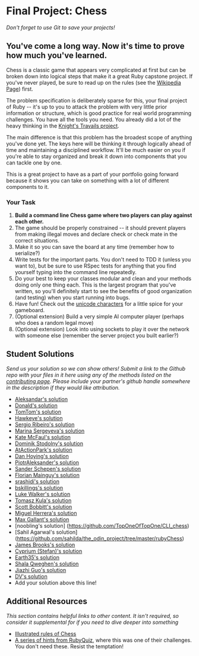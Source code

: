 # Final Project: Chess
<!-- *Estimated Time: 12-18 hours* -->

*Don't forget to use Git to save your projects!*

## You've come a long way.  Now it's time to prove how much you've learned.  

Chess is a classic game that appears very complicated at first but can be broken down into logical steps that make it a great Ruby capstone project.  If you've never played, be sure to read up on the rules (see the [Wikipedia Page](http://en.wikipedia.org/wiki/Chess)) first.

The problem specification is deliberately sparse for this, your final project of Ruby -- it's up to you to attack the problem with very little prior information or structure, which is good practice for real world programming challenges.  You have all the tools you need.  You already did a lot of the heavy thinking in the [Knight's Travails project](/ruby-programming/data-structures-and-algorithms).  

The main difference is that this problem has the broadest scope of anything you've done yet.  The keys here will be thinking it through logically ahead of time and maintaining a disciplined workflow.  It'll be much easier on you if you're able to stay organized and break it down into components that you can tackle one by one.

This is a great project to have as a part of your portfolio going forward because it shows you can take on something with a lot of different components to it.

### Your Task

1. **Build a command line Chess game where two players can play against each other.**
2. The game should be properly constrained -- it should prevent players from making illegal moves and declare check or check mate in the correct situations.
3. Make it so you can save the board at any time (remember how to serialize?)
2. Write tests for the important parts.  You don't need to TDD it (unless you want to), but be sure to use RSpec tests for anything that you find yourself typing into the command line repeatedly.
3. Do your best to keep your classes modular and clean and your methods doing only one thing each.  This is the largest program that you've written, so you'll definitely start to see the benefits of good organization (and testing) when you start running into bugs.
4. Have fun!  Check out the [unicode characters](http://en.wikipedia.org/wiki/Chess_symbols_in_Unicode) for a little spice for your gameboard.
5. (Optional extension) Build a very simple AI computer player (perhaps who does a random legal move)
6. (Optional extension) Look into using sockets to play it over the network with someone else (remember the server project you built earlier?)

## Student Solutions

*Send us your solution so we can show others! Submit a link to the Github repo with your files in it here using any of the methods listed on the [contributing page](http://github.com/TheOdinProject/curriculum/blob/master/contributing.md).  Please include your partner's github handle somewhere in the description if they would like attribution.*

* [Aleksandar's solution](https://github.com/Rodic/RubyChess)
* [Donald's solution](https://github.com/donaldali/Chess)
* [TomTom's solution](https://github.com/tim5046/projectOdin/tree/master/Ruby/FinalProject)
* [Hawkeye's solution](https://github.com/Hawkeye000/command-line-chess)
* [Sergio Ribeiro's solution](https://github.com/serg1o/Chess)
* [Marina Sergeyeva's solution](https://github.com/imousterian/OdinProject/tree/master/Project2_9_Final_Ruby_Chess)
* [Kate McFaul's solution](https://github.com/craftykate/odin-project/tree/master/Chapter_03-Advanced_Ruby/chess)
* [Dominik Stodolny's solution](https://github.com/dstodolny/chess)
* [AtActionPark's solution](https://github.com/AtActionPark/odin_chess)
* [Dan Hoying's solution](https://github.com/danhoying/chess)
* [PiotrAleksander's solution](https://github.com/PiotrAleksander/Ruby/tree/master/Szachy)
* [Sander Schepen's solution](https://github.com/schepens83/theodinproject.com/tree/master/ruby/project16--final-chess)
* [Florian Mainguy's solution](https://github.com/florianmainguy/theodinproject/tree/master/ruby/chess)
* [srashidi's solution](https://github.com/srashidi/Ruby_Final_Project/tree/master/chess)
* [bskillings's solution](https://github.com/bskillings/Odin-Ruby-Final-Chess)
* [Luke Walker's solution](https://github.com/ubershibs/ruby-programming/tree/master/chess)
* [Tomasz Kula's solution](https://github.com/zetsnotdead/chess_ruby)
* [Scott Bobbitt's solution](https://github.com/sco-bo/chess)
* [Miguel Herrera's solution](https://github.com/migueloherrera/chess)
* [Max Gallant's solution](https://github.com/mcgalcode/Ruby/tree/master/Chess)
* [noobling's solution] (https://github.com/TopOneOfTopOne/CLI_chess)
* [Sahil Agarwal's solution] (https://github.com/sahilda/the_odin_project/tree/master/rubyChess)
* [James Brooks's solution](https://github.com/jhbrooks/chess)
* [Cyprium (Stefan)'s solution](https://github.com/dev-cyprium/chess)
* [Earth35's solution](https://github.com/Earth35/chess)
* [Shala Qweghen's solution](https://github.com/ShalaQweghen/final)
* [Jiazhi Guo's solution](https://github.com/jerrykuo7727/chess)
* [DV's solution](https://github.com/dvislearning/chess)
* Add your solution above this line!


## Additional Resources

*This section contains helpful links to other content. It isn't required, so consider it supplemental for if you need to dive deeper into something*

* [Illustrated rules of Chess](http://www.chessvariants.org/d.chess/chess.html)
* [A series of hints from RubyQuiz](http://rubyquiz.com/quiz35.html), where this was one of their challenges.  You don't need these.  Resist the temptation!

